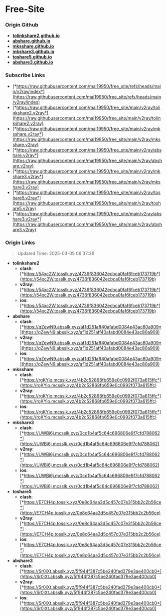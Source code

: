 # Free-Site

### Origin Github

- [**tolinkshare2.github.io**](https://github.com/tolinkshare2/tolinkshare2.github.io)
- [**abshare.github.io**](https://github.com/abshare/abshare.github.io)
- [**mksshare.github.io**](https://github.com/mksshare/mksshare.github.io)
- [**mkshare3.github.io**](https://github.com/mkshare3/mkshare3.github.io)
- [**toshare5.github.io**](https://github.com/toshare5/toshare5.github.io)
- [**abshare3.github.io**](https://github.com/abshare3/abshare3.github.io)

### Subscribe Links

- [*https://raw.githubusercontent.com/mai19950/free_site/refs/heads/main/v2ray/index*](https://raw.githubusercontent.com/mai19950/free_site/refs/heads/main/v2ray/index)
- [*https://raw.githubusercontent.com/mai19950/free_site/main/v2ray/tolinkshare2.v2ray*](https://raw.githubusercontent.com/mai19950/free_site/main/v2ray/tolinkshare2.v2ray)
- [*https://raw.githubusercontent.com/mai19950/free_site/main/v2ray/mksshare.v2ray*](https://raw.githubusercontent.com/mai19950/free_site/main/v2ray/mksshare.v2ray)
- [*https://raw.githubusercontent.com/mai19950/free_site/main/v2ray/abshare.v2ray*](https://raw.githubusercontent.com/mai19950/free_site/main/v2ray/abshare.v2ray)
- [*https://raw.githubusercontent.com/mai19950/free_site/main/v2ray/mkshare3.v2ray*](https://raw.githubusercontent.com/mai19950/free_site/main/v2ray/mkshare3.v2ray)
- [*https://raw.githubusercontent.com/mai19950/free_site/main/v2ray/toshare5.v2ray*](https://raw.githubusercontent.com/mai19950/free_site/main/v2ray/toshare5.v2ray)
- [*https://raw.githubusercontent.com/mai19950/free_site/main/v2ray/abshare3.v2ray*](https://raw.githubusercontent.com/mai19950/free_site/main/v2ray/abshare3.v2ray)

### Origin Links

> Updated Time: 2025-03-05 06:37:36

- **tolinkshare2**
  - **clash**: [*https://54xc2W.tosslk.xyz/4736f836042ecbca0faf6fceb173719b*](https://54xc2W.tosslk.xyz/4736f836042ecbca0faf6fceb173719b)
  - **v2ray**: [*https://54xc2W.tosslk.xyz/4736f836042ecbca0faf6fceb173719b*](https://54xc2W.tosslk.xyz/4736f836042ecbca0faf6fceb173719b)
  - **ios**: [*https://54xc2W.tosslk.xyz/4736f836042ecbca0faf6fceb173719b*](https://54xc2W.tosslk.xyz/4736f836042ecbca0faf6fceb173719b)
- **abshare**
  - **clash**: [*https://qZewN9.absslk.xyz/af1d251aff40afabd0084e43ac80a909*](https://qZewN9.absslk.xyz/af1d251aff40afabd0084e43ac80a909)
  - **v2ray**: [*https://qZewN9.absslk.xyz/af1d251aff40afabd0084e43ac80a909*](https://qZewN9.absslk.xyz/af1d251aff40afabd0084e43ac80a909)
  - **ios**: [*https://qZewN9.absslk.xyz/af1d251aff40afabd0084e43ac80a909*](https://qZewN9.absslk.xyz/af1d251aff40afabd0084e43ac80a909)
- **mksshare**
  - **clash**: [*https://rgKYio.mcsslk.xyz/4b2c52868fb659e0c0992f073a615ffc*](https://rgKYio.mcsslk.xyz/4b2c52868fb659e0c0992f073a615ffc)
  - **v2ray**: [*https://rgKYio.mcsslk.xyz/4b2c52868fb659e0c0992f073a615ffc*](https://rgKYio.mcsslk.xyz/4b2c52868fb659e0c0992f073a615ffc)
  - **ios**: [*https://rgKYio.mcsslk.xyz/4b2c52868fb659e0c0992f073a615ffc*](https://rgKYio.mcsslk.xyz/4b2c52868fb659e0c0992f073a615ffc)
- **mkshare3**
  - **clash**: [*https://UWBi6j.mcsslk.xyz/0cd1b4af5c64c696806e9f7cfd788062*](https://UWBi6j.mcsslk.xyz/0cd1b4af5c64c696806e9f7cfd788062)
  - **v2ray**: [*https://UWBi6j.mcsslk.xyz/0cd1b4af5c64c696806e9f7cfd788062*](https://UWBi6j.mcsslk.xyz/0cd1b4af5c64c696806e9f7cfd788062)
  - **ios**: [*https://UWBi6j.mcsslk.xyz/0cd1b4af5c64c696806e9f7cfd788062*](https://UWBi6j.mcsslk.xyz/0cd1b4af5c64c696806e9f7cfd788062)
- **toshare5**
  - **clash**: [*https://E7CH4p.tosslk.xyz/0e8c64aa3d5c457c07e315bb2c2b56ce*](https://E7CH4p.tosslk.xyz/0e8c64aa3d5c457c07e315bb2c2b56ce)
  - **v2ray**: [*https://E7CH4p.tosslk.xyz/0e8c64aa3d5c457c07e315bb2c2b56ce*](https://E7CH4p.tosslk.xyz/0e8c64aa3d5c457c07e315bb2c2b56ce)
  - **ios**: [*https://E7CH4p.tosslk.xyz/0e8c64aa3d5c457c07e315bb2c2b56ce*](https://E7CH4p.tosslk.xyz/0e8c64aa3d5c457c07e315bb2c2b56ce)
- **abshare3**
  - **clash**: [*https://Sr0iXt.absslk.xyz/5f944f387c5be240fad379e3ae400cb0*](https://Sr0iXt.absslk.xyz/5f944f387c5be240fad379e3ae400cb0)
  - **v2ray**: [*https://Sr0iXt.absslk.xyz/5f944f387c5be240fad379e3ae400cb0*](https://Sr0iXt.absslk.xyz/5f944f387c5be240fad379e3ae400cb0)
  - **ios**: [*https://Sr0iXt.absslk.xyz/5f944f387c5be240fad379e3ae400cb0*](https://Sr0iXt.absslk.xyz/5f944f387c5be240fad379e3ae400cb0)
